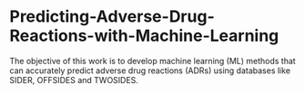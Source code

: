 # Predicting-Adverse-Drug-Reactions-with-Machine-Learning
The objective of this work is to develop machine learning (ML) methods that can accurately predict adverse drug reactions (ADRs) using databases like SIDER, OFFSIDES and TWOSIDES.
